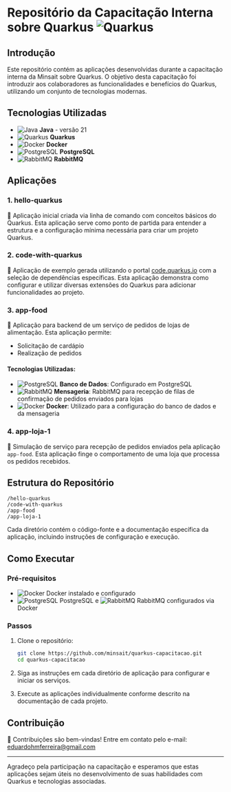 
# Repositório da Capacitação Interna sobre Quarkus ![Quarkus](https://img.shields.io/badge/Quarkus-2E8B57?logo=quarkus&logoColor=white)

## Introdução

Este repositório contém as aplicações desenvolvidas durante a capacitação interna da Minsait sobre Quarkus. O objetivo desta capacitação foi introduzir aos colaboradores as funcionalidades e benefícios do Quarkus, utilizando um conjunto de tecnologias modernas.

## Tecnologias Utilizadas

- ![Java](https://img.shields.io/badge/Java-21-007396?logo=java&logoColor=white) **Java** - versão 21
- ![Quarkus](https://img.shields.io/badge/Quarkus-2E8B57?logo=quarkus&logoColor=white) **Quarkus**
- ![Docker](https://img.shields.io/badge/Docker-2496ED?logo=docker&logoColor=white) **Docker**
- ![PostgreSQL](https://img.shields.io/badge/PostgreSQL-336791?logo=postgresql&logoColor=white) **PostgreSQL**
- ![RabbitMQ](https://img.shields.io/badge/RabbitMQ-FF6600?logo=rabbitmq&logoColor=white) **RabbitMQ**

## Aplicações

### 1. hello-quarkus

📄 Aplicação inicial criada via linha de comando com conceitos básicos do Quarkus. Esta aplicação serve como ponto de partida para entender a estrutura e a configuração mínima necessária para criar um projeto Quarkus.

### 2. code-with-quarkus

🔧 Aplicação de exemplo gerada utilizando o portal [code.quarkus.io](https://code.quarkus.io) com a seleção de dependências específicas. Esta aplicação demonstra como configurar e utilizar diversas extensões do Quarkus para adicionar funcionalidades ao projeto.

### 3. app-food

🍔 Aplicação para backend de um serviço de pedidos de lojas de alimentação. Esta aplicação permite:
- Solicitação de cardápio
- Realização de pedidos

#### Tecnologias Utilizadas:
- ![PostgreSQL](https://img.shields.io/badge/PostgreSQL-336791?logo=postgresql&logoColor=white) **Banco de Dados**: Configurado em PostgreSQL
- ![RabbitMQ](https://img.shields.io/badge/RabbitMQ-FF6600?logo=rabbitmq&logoColor=white) **Mensageria**: RabbitMQ para recepção de filas de confirmação de pedidos enviados para lojas
- ![Docker](https://img.shields.io/badge/Docker-2496ED?logo=docker&logoColor=white) **Docker**: Utilizado para a configuração do banco de dados e da mensageria

### 4. app-loja-1

🏪 Simulação de serviço para recepção de pedidos enviados pela aplicação `app-food`. Esta aplicação finge o comportamento de uma loja que processa os pedidos recebidos.

## Estrutura do Repositório

```
/hello-quarkus
/code-with-quarkus
/app-food
/app-loja-1
```

Cada diretório contém o código-fonte e a documentação específica da aplicação, incluindo instruções de configuração e execução.

## Como Executar

### Pré-requisitos

- ![Docker](https://img.shields.io/badge/Docker-2496ED?logo=docker&logoColor=white) Docker instalado e configurado
- ![PostgreSQL](https://img.shields.io/badge/PostgreSQL-336791?logo=postgresql&logoColor=white) PostgreSQL e ![RabbitMQ](https://img.shields.io/badge/RabbitMQ-FF6600?logo=rabbitmq&logoColor=white) RabbitMQ configurados via Docker

### Passos

1. Clone o repositório:
    ```bash
    git clone https://github.com/minsait/quarkus-capacitacao.git
    cd quarkus-capacitacao
    ```

2. Siga as instruções em cada diretório de aplicação para configurar e iniciar os serviços.

3. Execute as aplicações individualmente conforme descrito na documentação de cada projeto.

## Contribuição

🤝 Contribuições são bem-vindas! Entre em contato pelo e-mail: eduardohmferreira@gmail.com

---

Agradeço pela participação na capacitação e esperamos que estas aplicações sejam úteis no desenvolvimento de suas habilidades com Quarkus e tecnologias associadas.
